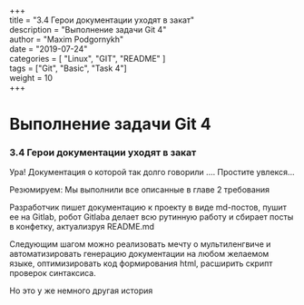 ﻿+++  
title = "3.4  Герои документации уходят в закат"  
description = "Выполнение задачи Git 4"  
author = "Maxim Podgornykh"  
date = "2019-07-24"  
categories = [ "Linux", "GIT", "README" ]  
tags = ["Git", "Basic", "Task 4"]  
weight = 10  
+++


Выполнение задачи Git 4
========================


### 3.4  Герои документации уходят в закат

Ура! Документация о которой так долго говорили ....
Простите увлекся...

Резюмируем:
Мы выполнили все описанные в главе 2 требования

Разработчик пишет документацию к проекту в виде md-постов, пушит ее на Gitlab, робот Gitlaba делает всю рутинную работу и сбирает посты в конфетку, актуализруя README.md

Следующим шагом можно реализовать мечту о мультиленгвиче и автоматизировать генерацию документации на любом желаемом языке, оптимизировать код формирования html, расширить скрипт проверок синтаксиса. 

Но это у же немного другая история

